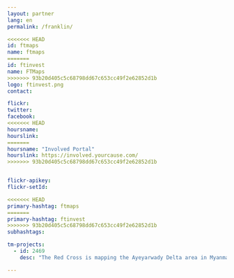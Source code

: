 ```yaml
---
layout: partner
lang: en
permalink: /franklin/

<<<<<<< HEAD
id: ftmaps
name: ftmaps
=======
id: ftinvest
name: FTMaps
>>>>>>> 93b20d405c5c68798dd67c653cc49f2e62852d1b
logo: ftinvest.png
contact:

flickr:
twitter:
facebook:
<<<<<<< HEAD
hoursname:
hourslink:
=======
hoursname: "Involved Portal"
hourslink: https://involved.yourcause.com/
>>>>>>> 93b20d405c5c68798dd67c653cc49f2e62852d1b


flickr-apikey:
flickr-setId:

<<<<<<< HEAD
primary-hashtag: ftmaps
=======
primary-hashtag: ftinvest
>>>>>>> 93b20d405c5c68798dd67c653cc49f2e62852d1b
subhashtags:

tm-projects:
  - id: 2469
    desc: "The Red Cross is mapping the Ayeyarwady Delta area in Myanmar as part of a multi-year mapping and data readiness activity to better understand where critical infrastructure and roads are to inform decision making during potential disasters. As recently as 2008 a cyclone killed at least 77,000 people with over 55,900 missing, and left about 2.5 million homeless. The map data will help the Red Cross to better understand where people live in relation to potential hazards so that we can help them be prepared for the disaster and so national decision makers can make better decisions in the immediate aftermath of a disaster."

---
```

